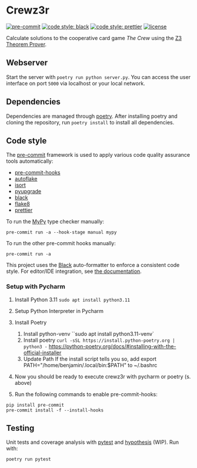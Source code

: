 # Crewz3r

[![pre-commit](https://img.shields.io/badge/pre--commit-enabled-brightgreen?logo=pre-commit)](https://github.com/pre-commit/pre-commit)
[![code style: black](https://img.shields.io/badge/code%20style-black-000000.svg)](https://github.com/psf/black)
[![code style: prettier](https://img.shields.io/badge/code_style-prettier-ff69b4.svg)](https://github.com/prettier/prettier)
[![license](https://img.shields.io/github/license/bhennies/Crew_Logic)](https://github.com/bhennies/Crew_Logic/blob/master/COPYING)

Calculate solutions to the cooperative card game _The Crew_ using
the [Z3 Theorem Prover](https://github.com/Z3Prover/z3/).

## Webserver

Start the server with `poetry run python server.py`.
You can access the user interface on port `5000` via localhost or your local
network.

## Dependencies

Dependencies are managed through [poetry](https://python-poetry.org).
After installing poetry and cloning the repository, run `poetry install` to install all dependencies.

## Code style

The [pre-commit](https://pre-commit.com/) framework is used to apply various code
quality assurance tools automatically:

- [pre-commit-hooks](https://github.com/pre-commit/pre-commit-hooks)
- [autoflake](https://github.com/PyCQA/autoflake)
- [isort](https://github.com/PyCQA/isort)
- [pyupgrade](https://github.com/asottile/pyupgrade)
- [black](https://github.com/psf/black)
- [flake8](https://github.com/PyCQA/flake8)
- [prettier](https://github.com/pre-commit/mirrors-prettier)

To run the [MyPy](https://github.com/pre-commit/mirrors-mypy/)
type checker manually:

```
pre-commit run -a --hook-stage manual mypy
```

To run the other pre-commit hooks manually:

```
pre-commit run -a
```

This project uses the [Black](https://github.com/psf/black) auto-formatter to enforce a
consistent code style. For editor/IDE integration, see
[the documentation](https://black.readthedocs.io/en/stable/integrations/editors.html).

### Setup with Pycharm

1. Install Python 3.11 `sudo apt install python3.11`
2. Setup Python Interpreter in Pycharm
3. Install Poetry
   1. Install python-venv
      ``sudo apt install python3.11-venv`
   2. Install poetry
      `curl -sSL https://install.python-poetry.org | python3 -`
      https://python-poetry.org/docs/#installing-with-the-official-installer
   3. Update Path
      If the install script tells you so, add
      export PATH="/home/benjamin/.local/bin:$PATH"
      to ~/.bashrc
4. Now you should be ready to execute crewz3r with pycharm or poetry (s. above)

5. Run the following commands to enable pre-commit-hooks:

```
pip install pre-commit
pre-commit install -f --install-hooks
```

## Testing

Unit tests and coverage analysis with
[pytest](https://docs.pytest.org/en/latest/contents.html) and
[hypothesis](https://hypothesis.readthedocs.io/en/latest/index.html) (WIP). Run with:

```
poetry run pytest
```

